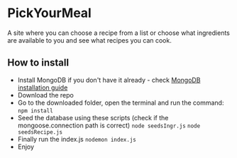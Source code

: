 # PickYourMeal
A site where you can choose a recipe from a list or choose what ingredients are available to you and see what recipes you can cook.


## How to install
* Install MongoDB if you don't have it already - check [MongoDB installation guide](https://www.mongodb.com/docs/manual/installation/)
* Download the repo
* Go to the downloaded folder, open the terminal and run the command:
``` npm install ```
* Seed the database using these scripts (check if the mongoose.connection path is correct)
``` node seedsIngr.js ```
``` node seedsRecipe.js ```
* Finally run the index.js
``` nodemon index.js ```
* Enjoy